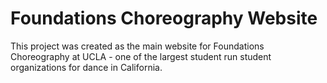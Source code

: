 # Foundations Choreography Website

This project was created as the main website for Foundations Choreography at UCLA - one of the largest student run student organizations for dance in California.

